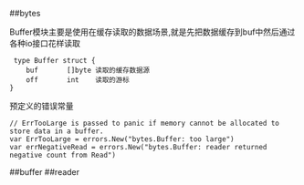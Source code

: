 

##bytes

  Buffer模块主要是使用在缓存读取的数据场景,就是先把数据缓存到buf中然后通过各种io接口花样读取
```
 type Buffer struct {
	buf       []byte 读取的缓存数据源
	off       int    读取的游标
}
```
   预定义的错误常量
```
// ErrTooLarge is passed to panic if memory cannot be allocated to store data in a buffer.
var ErrTooLarge = errors.New("bytes.Buffer: too large")
var errNegativeRead = errors.New("bytes.Buffer: reader returned negative count from Read")
```


##buffer
##reader
